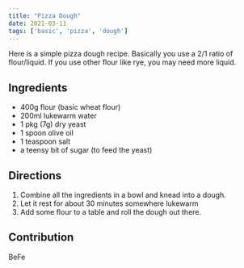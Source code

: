 ```yaml
---
title: "Pizza Dough"
date: 2021-03-11
tags: ['basic', 'pizza', 'dough']
---
```


Here is a simple pizza dough recipe. Basically you use a 2/1 ratio of
flour/liquid. If you use other flour like rye, you may need more liquid.

## Ingredients

- 400g flour (basic wheat flour)
- 200ml lukewarm water
- 1 pkg (7g) dry yeast
- 1 spoon olive oil
- 1 teaspoon salt
- a teensy bit of sugar (to feed the yeast)

## Directions

1. Combine all the ingredients in a bowl and knead into a dough.
2. Let it rest for about 30 minutes somewhere lukewarm
3. Add some flour to a table and roll the dough out there.

## Contribution

BeFe

